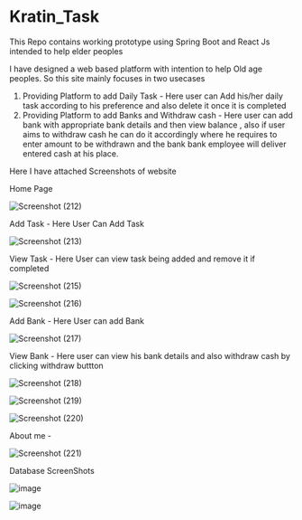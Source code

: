 # Kratin_Task
This Repo contains working prototype using Spring Boot and React Js intended to help elder peoples

I have designed a web based platform with intention to help Old age peoples.
So this site mainly focuses in two usecases 
1) Providing Platform to add Daily Task - Here user can Add his/her daily task according to his preference and also delete it once it is completed
2) Providing Platform to add Banks and Withdraw cash - Here user can add bank with appropriate bank details and then view balance , also if user aims to withdraw cash he can do it accordingly where he requires to enter amount to be withdrawn and the bank bank employee will deliver entered cash at his place.


Here I have attached Screenshots of website


Home Page


![Screenshot (212)](https://user-images.githubusercontent.com/66965756/140648626-511eaa1c-7e92-49e6-b915-7ed399fe407d.png)


Add Task - Here User Can Add Task


![Screenshot (213)](https://user-images.githubusercontent.com/66965756/140648858-e865bf05-e7eb-439d-a117-65439b3423f8.png)


View Task - Here User can view task being added and remove it if completed


![Screenshot (215)](https://user-images.githubusercontent.com/66965756/140648986-e3b550e8-0e8a-4646-9696-e6f0ea1456e4.png)


![Screenshot (216)](https://user-images.githubusercontent.com/66965756/140648994-9a0d8275-17cc-46cd-9d0c-f2bcbd48c5c7.png)


Add Bank - Here User can add Bank


![Screenshot (217)](https://user-images.githubusercontent.com/66965756/140649138-213191b3-e54d-4fe2-9002-ceb37a748198.png)


 View Bank - Here user can view his bank details and also withdraw cash by clicking withdraw buttton


 ![Screenshot (218)](https://user-images.githubusercontent.com/66965756/140649198-f1246863-61dc-47c7-b7d7-14878d85e68d.png)


![Screenshot (219)](https://user-images.githubusercontent.com/66965756/140649294-f2350cb1-4ef2-436f-badd-9a1e503fb951.png)


![Screenshot (220)](https://user-images.githubusercontent.com/66965756/140649308-65c49f6c-fc16-4fc6-b65c-9c6e1af67b07.png)


About me -


![Screenshot (221)](https://user-images.githubusercontent.com/66965756/140649343-70a00f90-5a60-4277-a289-f89b206b06e4.png)

 
 
 Database ScreenShots
 
 ![image](https://user-images.githubusercontent.com/66965756/140649624-f60b2643-4a5a-456d-bc4a-69ce7a914842.png)


![image](https://user-images.githubusercontent.com/66965756/140649653-9ca5d475-3d86-48b9-b4fc-b2721554f43f.png)


